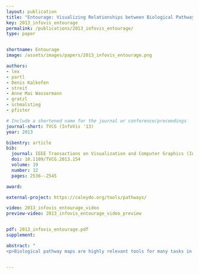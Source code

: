 ```yaml
---
layout: publication
title: "Entourage: Visualizing Relationships between Biological Pathways using Contextual Subsets"
key: 2013_infovis_entourage
permalink: /publications/2013_infovis_entourage/
type: paper


shortname: Entourage
image: /assets/images/papers/2013_infovis_entourage.png

authors:
- lex
- partl
- Denis Kalkofen
- streit
- Anne Mai Wassermann
- gratzl
- schmalstieg
- pfister

# Include a shortened name for the journal or conference/proceedings
journal-short: TVCG (InfoVis '13)
year: 2013

bibentry: article
bib:
  journal: IEEE Transactions on Visualization and Computer Graphics (InfoVis '13)
  doi: 10.1109/TVCG.2013.154
  volume: 19
  number: 12
  pages: 2536--2545

award:

external-project: https://caleydo.org/tools/pathways/

video: 2013_infovis_entourage_video
preview-video: 2013_infovis_entourage_video_preview


pdf: 2013_infovis_entourage.pdf
supplement:

abstract: "
<p>Biological pathway maps are highly relevant tools for many tasks in molecular biology. They reduce the complexity of the overall biological network by partitioning it into smaller manageable parts. While this reduction of complexity is their biggest strength, it is, at the same time, their biggest weakness. By removing what is deemed not important for the primary function of the pathway, biologists lose the ability to follow and understand cross-talks between pathways. Considering these cross-talks is, however, critical in many analysis scenarios, such as judging effects of drugs. In this paper we introduce Entourage, a novel visualization technique that provides contextual information lost due to the artificial partitioning of the biological network, but at the same time limits the presented information to what is relevant to the analyst’s task. We use one pathway map as the focus of an analysis and allow a larger set of contextual pathways. For these context pathways we only show the contextual subsets, i.e., the parts of the graph that are relevant to a selection. Entourage suggests related pathways based on similarities and highlights parts of a pathway that are interesting in terms of mapped experimental data. We visualize interdependencies between pathways using stubs of visual links, which we found effective yet not obtrusive. By combining this approach with visualization of experimental data, we can provide domain experts with a highly valuable tool. We demonstrate the utility of Entourage with case studies conducted with a biochemist who researches the effects of drugs on pathways. We show that the technique is well suited to investigate interdependencies between pathways and to analyze, understand, and predict the effect that drugs have on different cell types.</p>"


---
```

